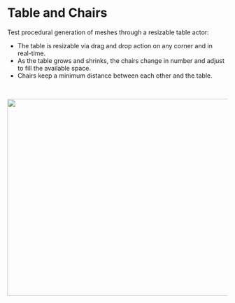 # Table and Chairs
Test procedural generation of meshes through a resizable table actor:

* The table is resizable via drag and drop action on any corner and in real-time.
* As the table grows and shrinks, the chairs change in number and adjust to fill the available space.
* Chairs keep a minimum distance between each other and the table.

</br>
<p align="center">
<img src="https://raw.githubusercontent.com/pikumb94/TableAndChairs/master/Resources/SampleVideo.gif" width="800" height="450" />
</p>